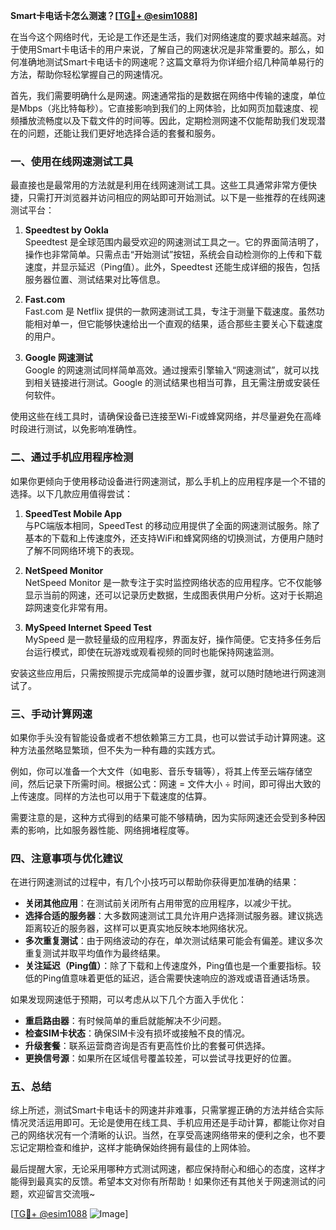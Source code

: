 **Smart卡电话卡怎么测速？[[TG💪+ @esim1088](https://t.me/s/esim1088)]**

在当今这个网络时代，无论是工作还是生活，我们对网络速度的要求越来越高。对于使用Smart卡电话卡的用户来说，了解自己的网速状况是非常重要的。那么，如何准确地测试Smart卡电话卡的网速呢？这篇文章将为你详细介绍几种简单易行的方法，帮助你轻松掌握自己的网速情况。

首先，我们需要明确什么是网速。网速通常指的是数据在网络中传输的速度，单位是Mbps（兆比特每秒）。它直接影响到我们的上网体验，比如网页加载速度、视频播放流畅度以及下载文件的时间等。因此，定期检测网速不仅能帮助我们发现潜在的问题，还能让我们更好地选择合适的套餐和服务。

### **一、使用在线网速测试工具**

最直接也是最常用的方法就是利用在线网速测试工具。这些工具通常非常方便快捷，只需打开浏览器并访问相应的网站即可开始测试。以下是一些推荐的在线网速测试平台：

1. **Speedtest by Ookla**  
   Speedtest 是全球范围内最受欢迎的网速测试工具之一。它的界面简洁明了，操作也非常简单。只需点击“开始测试”按钮，系统会自动检测你的上传和下载速度，并显示延迟（Ping值）。此外，Speedtest 还能生成详细的报告，包括服务器位置、测试结果对比等信息。

2. **Fast.com**  
   Fast.com 是 Netflix 提供的一款网速测试工具，专注于测量下载速度。虽然功能相对单一，但它能够快速给出一个直观的结果，适合那些主要关心下载速度的用户。

3. **Google 网速测试**  
   Google 的网速测试同样简单高效。通过搜索引擎输入“网速测试”，就可以找到相关链接进行测试。Google 的测试结果也相当可靠，且无需注册或安装任何软件。

使用这些在线工具时，请确保设备已连接至Wi-Fi或蜂窝网络，并尽量避免在高峰时段进行测试，以免影响准确性。

### **二、通过手机应用程序检测**

如果你更倾向于使用移动设备进行网速测试，那么手机上的应用程序是一个不错的选择。以下几款应用值得尝试：

1. **SpeedTest Mobile App**  
   与PC端版本相同，SpeedTest 的移动应用提供了全面的网速测试服务。除了基本的下载和上传速度外，还支持WiFi和蜂窝网络的切换测试，方便用户随时了解不同网络环境下的表现。

2. **NetSpeed Monitor**  
   NetSpeed Monitor 是一款专注于实时监控网络状态的应用程序。它不仅能够显示当前的网速，还可以记录历史数据，生成图表供用户分析。这对于长期追踪网速变化非常有用。

3. **MySpeed Internet Speed Test**  
   MySpeed 是一款轻量级的应用程序，界面友好，操作简便。它支持多任务后台运行模式，即使在玩游戏或观看视频的同时也能保持网速监测。

安装这些应用后，只需按照提示完成简单的设置步骤，就可以随时随地进行网速测试了。

### **三、手动计算网速**

如果你手头没有智能设备或者不想依赖第三方工具，也可以尝试手动计算网速。这种方法虽然略显繁琐，但不失为一种有趣的实践方式。

例如，你可以准备一个大文件（如电影、音乐专辑等），将其上传至云端存储空间，然后记录下所需时间。根据公式：网速 = 文件大小 ÷ 时间，即可得出大致的上传速度。同样的方法也可以用于下载速度的估算。

需要注意的是，这种方式得到的结果可能不够精确，因为实际网速还会受到多种因素的影响，比如服务器性能、网络拥堵程度等。

### **四、注意事项与优化建议**

在进行网速测试的过程中，有几个小技巧可以帮助你获得更加准确的结果：

- **关闭其他应用**：在测试前关闭所有占用带宽的应用程序，以减少干扰。
- **选择合适的服务器**：大多数网速测试工具允许用户选择测试服务器。建议挑选距离较近的服务器，这样可以更真实地反映本地网络状况。
- **多次重复测试**：由于网络波动的存在，单次测试结果可能会有偏差。建议多次重复测试并取平均值作为最终结果。
- **关注延迟（Ping值）**：除了下载和上传速度外，Ping值也是一个重要指标。较低的Ping值意味着更低的延迟，适合需要快速响应的游戏或语音通话场景。

如果发现网速低于预期，可以考虑从以下几个方面入手优化：

- **重启路由器**：有时候简单的重启就能解决不少问题。
- **检查SIM卡状态**：确保SIM卡没有损坏或接触不良的情况。
- **升级套餐**：联系运营商咨询是否有更高性价比的套餐可供选择。
- **更换信号源**：如果所在区域信号覆盖较差，可以尝试寻找更好的位置。

### **五、总结**

综上所述，测试Smart卡电话卡的网速并非难事，只需掌握正确的方法并结合实际情况灵活运用即可。无论是使用在线工具、手机应用还是手动计算，都能让你对自己的网络状况有一个清晰的认识。当然，在享受高速网络带来的便利之余，也不要忘记定期检查和维护，这样才能确保始终拥有最佳的上网体验。

最后提醒大家，无论采用哪种方式测试网速，都应保持耐心和细心的态度，这样才能得到最真实的反馈。希望本文对你有所帮助！如果你还有其他关于网速测试的问题，欢迎留言交流哦~

[[TG💪+ @esim1088](https://t.me/s/esim1088) ![Image](https://i.postimg.cc/4NQfJmqS/Snipaste-2025-05-13-00-14-12.png)]